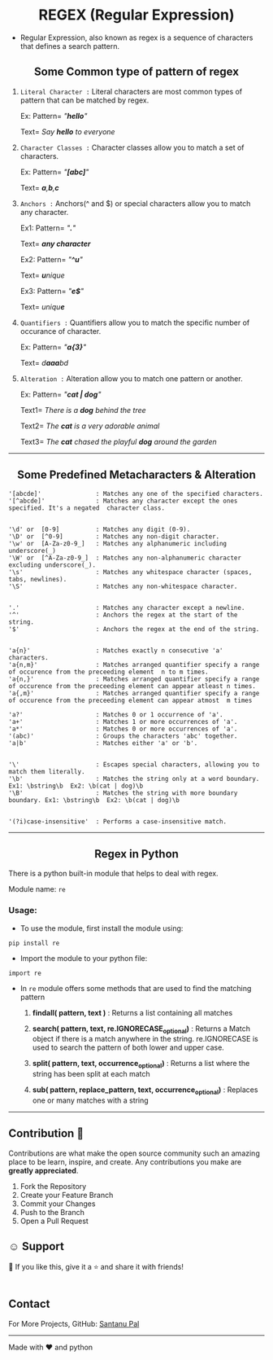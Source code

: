 <h1 align="center">REGEX (Regular Expression)
</h1>

- Regular Expression, also known as regex is a sequence of characters that defines a search pattern.

<h2 align="center">Some Common type of pattern of regex</h2>

1. `Literal Character :` Literal characters are most common types of pattern that can be matched by regex.

   Ex: Pattern= _"**hello**"_

   Text= _Say **hello** to everyone_

2. `Character Classes :` Character classes allow you to match a set of characters.

   Ex: Pattern= _"**[abc]**"_

   Text= _**a**,**b**,**c**_

3. `Anchors :` Anchors(^ and $) or special characters allow you to match any character.

   Ex1: Pattern= _"**.**"_

   Text= _**any character**_

   Ex2: Pattern= _"**^u**"_

   Text= _**u**nique_

   Ex3: Pattern= _"**e$**"_

   Text= _uniqu**e**_

4. `Quantifiers :` Quantifiers allow you to match the specific number of occurance of character.

   Ex: Pattern= _"**a{3}**"_

   Text= _d**aaa**bd_

5. `Alteration :` Alteration allow you to match one pattern or another.

   Ex: Pattern= _"**cat | dog**"_

   Text1= _There is a **dog** behind the tree_

   Text2= _The **cat** is a very adorable animal_

   Text3= _The **cat** chased the playful **dog** around the garden_

---

<h2 align="center">Some Predefined Metacharacters & Alteration</h2>

```
'[abcde]'               : Matches any one of the specified characters.
'[^abcde]'              : Matches any character except the ones specified. It's a negated  character class.


'\d' or  [0-9]          : Matches any digit (0-9).
'\D' or  [^0-9]         : Matches any non-digit character.
'\w' or  [A-Za-z0-9_]   : Matches any alphanumeric including underscore(_)
'\W' or  [^A-Za-z0-9_]  : Matches any non-alphanumeric character excluding underscore(_).
'\s'                    : Matches any whitespace character (spaces, tabs, newlines).
'\S'                    : Matches any non-whitespace character.


'.'                     : Matches any character except a newline.
'^'                     : Anchors the regex at the start of the string.
'$'                     : Anchors the regex at the end of the string.


'a{n}'                  : Matches exactly n consecutive 'a' characters.
'a{n,m}'                : Matches arranged quantifier specify a range of occurence from the preceeding element  n to m times.
'a{n,}'                 : Matches arranged quantifier specify a range of occurence from the preceeding element can appear atleast n times.
'a{,m}'                 : Matches arranged quantifier specify a range of occurence from the preceeding element can appear atmost  m times

'a?'                    : Matches 0 or 1 occurrence of 'a'.
'a+'                    : Matches 1 or more occurrences of 'a'.
'a*'                    : Matches 0 or more occurrences of 'a'.
'(abc)'                 : Groups the characters 'abc' together.
'a|b'                   : Matches either 'a' or 'b'.


'\'                     : Escapes special characters, allowing you to match them literally.
'\b'                    : Matches the string only at a word boundary. Ex1: \bstring\b  Ex2: \b(cat | dog)\b
'\B'                    : Matches the string with more boundary boundary. Ex1: \bstring\b  Ex2: \b(cat | dog)\b


'(?i)case-insensitive'  : Performs a case-insensitive match.
```

---

<h2 align="center">Regex in Python</h2>

<p>There is a python built-in module that helps to deal with regex.</p>

Module name: `re`

### Usage:

- To use the module, first install the module using:

```
pip install re
```

- Import the module to your python file:

```
import re
```

- In `re` module offers some methods that are used to find the matching pattern

  1. **findall( pattern, text )** : Returns a list containing all matches

  2. **search( pattern, text, re.IGNORECASE<sub>optional</sub>)** : Returns a Match object if there is a match anywhere in the string. re.IGNORECASE is used to search the pattern of both lower and upper case.

  3. **split( pattern, text, occurrence<sub>optional</sub>)** : Returns a list where the string has been split at each match

  4. **sub( pattern, replace_pattern, text, occurrence<sub>optional</sub>)** : Replaces one or many matches with a string

---

<!-- CONTRIBUTION  -->

## Contribution 🙋

Contributions are what make the open source community such an amazing place to be learn, inspire, and create. Any contributions you make are **greatly appreciated**.

1. Fork the Repository
2. Create your Feature Branch
3. Commit your Changes
4. Push to the Branch
5. Open a Pull Request

<!-- Support -->

## ☺️ Support

💙 If you like this, give it a ⭐ and share it with friends!<br><br>

<!-- CONTACT -->

## Contact

For More Projects,
GitHub: [Santanu Pal](https://github.com/code-with-santanu)

---

Made with ❤️ and python <br><br>
